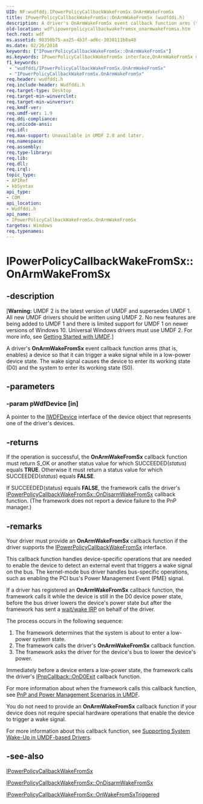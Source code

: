 ```yaml
---
UID: NF:wudfddi.IPowerPolicyCallbackWakeFromSx.OnArmWakeFromSx
title: IPowerPolicyCallbackWakeFromSx::OnArmWakeFromSx (wudfddi.h)
description: A driver's OnArmWakeFromSx event callback function arms (that is, enables) a device so that it can trigger a wake signal while in a low-power device state.
old-location: wdf\ipowerpolicycallbackwakefromsx_onarmwakefromsx.htm
tech.root: wdf
ms.assetid: 98350b75-aa25-4b3f-ad6c-3038111b8a48
ms.date: 02/26/2018
keywords: ["IPowerPolicyCallbackWakeFromSx::OnArmWakeFromSx"]
ms.keywords: IPowerPolicyCallbackWakeFromSx interface,OnArmWakeFromSx method, IPowerPolicyCallbackWakeFromSx.OnArmWakeFromSx, IPowerPolicyCallbackWakeFromSx::OnArmWakeFromSx, OnArmWakeFromSx, OnArmWakeFromSx method, OnArmWakeFromSx method,IPowerPolicyCallbackWakeFromSx interface, UMDFDeviceObjectRef_36d2ec5a-4244-499b-9ff3-117704e0ac78.xml, umdf.ipowerpolicycallbackwakefromsx_onarmwakefromsx, wdf.ipowerpolicycallbackwakefromsx_onarmwakefromsx, wudfddi/IPowerPolicyCallbackWakeFromSx::OnArmWakeFromSx
f1_keywords:
 - "wudfddi/IPowerPolicyCallbackWakeFromSx.OnArmWakeFromSx"
 - "IPowerPolicyCallbackWakeFromSx.OnArmWakeFromSx"
req.header: wudfddi.h
req.include-header: Wudfddi.h
req.target-type: Desktop
req.target-min-winverclnt: 
req.target-min-winversvr: 
req.kmdf-ver: 
req.umdf-ver: 1.9
req.ddi-compliance: 
req.unicode-ansi: 
req.idl: 
req.max-support: Unavailable in UMDF 2.0 and later.
req.namespace: 
req.assembly: 
req.type-library: 
req.lib: 
req.dll: 
req.irql: 
topic_type:
- APIRef
- kbSyntax
api_type:
- COM
api_location:
- Wudfddi.h
api_name:
- IPowerPolicyCallbackWakeFromSx.OnArmWakeFromSx
targetos: Windows
req.typenames: 
---
```


# IPowerPolicyCallbackWakeFromSx::OnArmWakeFromSx


## -description


<p class="CCE_Message">[<b>Warning:</b> UMDF 2 is the latest version of UMDF and supersedes UMDF 1.  All new UMDF drivers should be written using UMDF 2.  No new features are being added to UMDF 1 and there is limited support for UMDF 1 on newer versions of Windows 10.  Universal Windows drivers must use UMDF 2.  For more info, see <a href="https://docs.microsoft.com/windows-hardware/drivers/wdf/getting-started-with-umdf-version-2">Getting Started with UMDF</a>.]

A driver's <b>OnArmWakeFromSx</b> event callback function arms (that is, enables) a device so that it can trigger a wake signal while in a low-power device state. The wake signal causes the device to enter its working state (D0) and the system to enter its working state (S0). 


## -parameters




### -param pWdfDevice [in]

A pointer to the <a href="https://docs.microsoft.com/windows-hardware/drivers/ddi/wudfddi/nn-wudfddi-iwdfdevice">IWDFDevice</a> interface of the device object that represents one of the driver's devices.


## -returns



If the operation is successful, the <b>OnArmWakeFromSx</b> callback function must return S_OK or another status value for which SUCCEEDED(<i>status</i>) equals <b>TRUE</b>. Otherwise it must return a status value for which SUCCEEDED(<i>status</i>) equals <b>FALSE</b>.

If SUCCEEDED(status) equals <b>FALSE</b>, the framework calls the driver's <a href="https://docs.microsoft.com/windows-hardware/drivers/ddi/wudfddi/nf-wudfddi-ipowerpolicycallbackwakefromsx-ondisarmwakefromsx">IPowerPolicyCallbackWakeFromSx::OnDisarmWakeFromSx</a> callback function. (The framework does not report a device failure to the PnP manager.) 




## -remarks



Your driver must provide an <b>OnArmWakeFromSx</b> callback function if the driver supports the <a href="https://docs.microsoft.com/windows-hardware/drivers/ddi/wudfddi/nn-wudfddi-ipowerpolicycallbackwakefromsx">IPowerPolicyCallbackWakeFromSx</a> interface. 

This callback function handles device-specific operations that are needed to enable the device to detect an external event that triggers a wake signal on the bus. The kernel-mode bus driver handles bus-specific operations, such as enabling the PCI bus's Power Management Event (PME) signal.

If a driver has registered an <b>OnArmWakeFromSx</b> callback function, the framework calls it while the device is still in the D0 device power state, before the bus driver lowers the device's power state but after the framework has sent a <a href="https://docs.microsoft.com/windows-hardware/drivers/kernel/sending-a-wait-wake-irp">wait/wake IRP</a> on behalf of the driver. 

The process occurs in the following sequence:

<ol>
<li>
The framework determines that the system is about to enter a low-power system state.

</li>
<li>
The framework calls the driver's <b>OnArmWakeFromSx</b> callback function.

</li>
<li>
The framework asks the driver for the device's bus to lower the device's power.

</li>
</ol>
Immediately before a device enters a low-power state, the framework calls the driver's <a href="https://docs.microsoft.com/windows-hardware/drivers/ddi/wudfddi/nf-wudfddi-ipnpcallback-ond0exit">IPnpCallback::OnD0Exit</a> callback function.

For more information about when the framework calls this callback function, see <a href="https://docs.microsoft.com/windows-hardware/drivers/wdf/pnp-and-power-management-scenarios-in-umdf">PnP and Power Management Scenarios in UMDF</a>.

You do not need to provide an <b>OnArmWakeFromSx</b> callback function if your device does not require special hardware operations that enable the device to trigger a wake signal.

For more information about this callback function, see <a href="https://docs.microsoft.com/windows-hardware/drivers/wdf/supporting-system-wake-up-in-umdf-drivers">Supporting System Wake-Up in UMDF-based Drivers</a>.




## -see-also




<a href="https://docs.microsoft.com/windows-hardware/drivers/ddi/wudfddi/nn-wudfddi-ipowerpolicycallbackwakefromsx">IPowerPolicyCallbackWakeFromSx</a>



<a href="https://docs.microsoft.com/windows-hardware/drivers/ddi/wudfddi/nf-wudfddi-ipowerpolicycallbackwakefromsx-ondisarmwakefromsx">IPowerPolicyCallbackWakeFromSx::OnDisarmWakeFromSx</a>



<a href="https://docs.microsoft.com/windows-hardware/drivers/ddi/wudfddi/nf-wudfddi-ipowerpolicycallbackwakefromsx-onwakefromsxtriggered">IPowerPolicyCallbackWakeFromSx::OnWakeFromSxTriggered</a>
 

 

